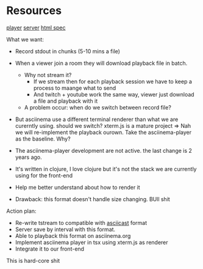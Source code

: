 # Resources
[player](https://github.com/asciinema/asciinema-player)
[server](https://github.com/asciinema/asciinema-server)
[html spec](https://html.spec.whatwg.org/#event-media-progress)


What we want:
- Record stdout in chunks (5-10 mins a file)
- When a viewer join a room they will download playback file in batch.
  - Why not stream it? 
    - If we stream then for each playback session we have to keep a process to maange what to send
    - And twitch + youtube work the same way, viewer just download a file and playback with it
  - A problem occur: when do we switch between record file?

- But asciinema use a different terminal renderer than what we are curerntly using. should we switch? xterm.js is a mature project
=> Nah we will re-implement the playback ourown. Take the asciinema-player as the baseline.
Why?
- The asciinema-player development are not active. the last change is 2 years ago.
- It's written in clojure, I love clojure but it's not the stack we are currently using for the front-end
- Help me better understand about how to render it

- Drawback: this format doesn't handle size changing. BUll shit

Action plan:
- Re-write tstream to compatible with [asciicast](https://github.com/asciinema/asciinema/blob/develop/doc/asciicast-v2.md) format
- Server save by interval with this format.
- Able to playback this format on asciinema.org
- Implement asciinema player in tsx using xterm.js as renderer
- Integrate it to our front-end

This is hard-core shit
